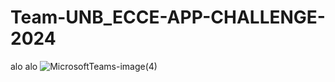 # Team-UNB_ECCE-APP-CHALLENGE-2024
alo alo
![MicrosoftTeams-image(4)](https://github.com/PhanNguyenHongNgoc/Team-UNB_ECCE-APP-CHALLENGE-2024/assets/59909619/7c861a86-2bfe-4e16-9ca0-830851482b2f)
